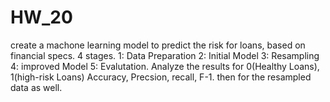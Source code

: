 # HW_20
create a machone learning model to predict the risk for loans, based on financial specs. 
4 stages. 1: Data Preparation 2: Initial Model 3: Resampling 4: improved Model 5: Evalutation. 
Analyze the results for 0(Healthy Loans), 1(high-risk Loans) Accuracy, Precsion, recall, F-1.
    then for the resampled data as well. 
